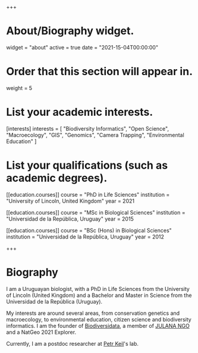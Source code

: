 +++
# About/Biography widget.
widget = "about"
active = true
date = "2021-15-04T00:00:00"

# Order that this section will appear in.
weight = 5

# List your academic interests.
[interests]
  interests = [
    "Biodiversity Informatics",
	"Open Science",
    "Macroecology",
    "GIS",
    "Genomics",
    "Camera Trapping",
    "Environmental Education"
  ]

# List your qualifications (such as academic degrees).
[[education.courses]]
  course = "PhD in Life Sciences"
  institution = "University of Lincoln, United Kingdom"
  year = 2021

[[education.courses]]
  course = "MSc in Biological Sciences"
  institution = "Universidad de la República, Uruguay"
  year = 2015

[[education.courses]]
  course = "BSc (Hons) in Biological Sciences"
  institution = "Universidad de la República, Uruguay"
  year = 2012
 
+++

# Biography

I am a Uruguayan biologist, with a PhD in Life Sciences from the University of Lincoln (United Kingdom) and a Bachelor and Master in Science from the Universidad de la República (Uruguay). 

My interests are around several areas, from conservation genetics and macroecology, to environmental education, citizen science and biodiversity informatics. 
I am the founder of [Biodiversidata](https://biodiversidata.org/), a member of [JULANA NGO](https://julana.org) and a NatGeo 2021 Explorer. 

Currently, I am a postdoc researcher at [Petr Keil](https://petrkeil.github.io/website/)'s lab.
